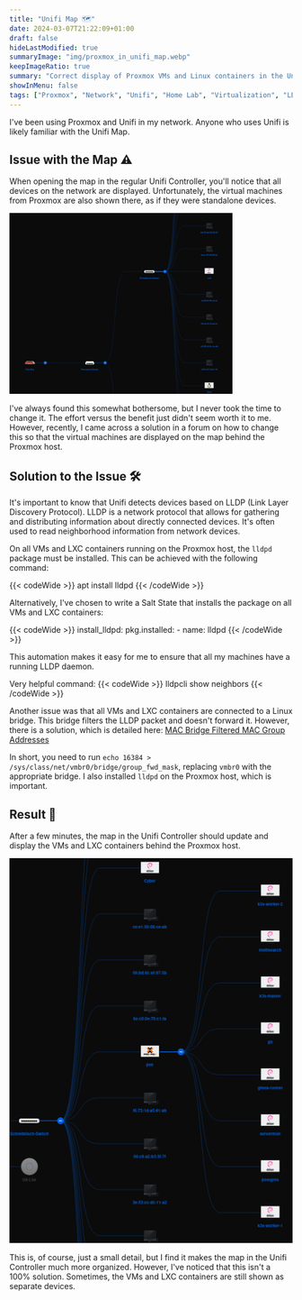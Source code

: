 ```yaml
---
title: "Unifi Map 🗺️"
date: 2024-03-07T21:22:09+01:00
draft: false
hideLastModified: true
summaryImage: "img/proxmox_in_unifi_map.webp"
keepImageRatio: true
summary: "Correct display of Proxmox VMs and Linux containers in the Unifi Map."
showInMenu: false
tags: ["Proxmox", "Network", "Unifi", "Home Lab", "Virtualization", "LLDP", "Saltstack"]
---
```


I've been using Proxmox and Unifi in my network.
Anyone who uses Unifi is likely familiar with the Unifi Map.

## Issue with the Map ⚠️
When opening the map in the regular Unifi Controller, you'll notice that all devices on the network are displayed.
Unfortunately, the virtual machines from Proxmox are also shown there, as if they were standalone devices.

![VMs appearing as separate devices on the map](img/pve_falsch.png)

I've always found this somewhat bothersome, but I never took the time to change it.
The effort versus the benefit just didn't seem worth it to me.
However, recently, I came across a solution in a forum on how to change this so that the virtual machines are displayed on the map behind the Proxmox host.

## Solution to the Issue 🛠️
It's important to know that Unifi detects devices based on LLDP (Link Layer Discovery Protocol).
LLDP is a network protocol that allows for gathering and distributing information about directly connected devices.
It's often used to read neighborhood information from network devices.

On all VMs and LXC containers running on the Proxmox host, the `lldpd` package must be installed. This can be achieved with the following command:

{{< codeWide >}}
apt install lldpd
{{< /codeWide >}}

Alternatively, I've chosen to write a Salt State that installs the package on all VMs and LXC containers:

{{< codeWide >}}
install_lldpd:
  pkg.installed:
    - name: lldpd
{{< /codeWide >}}

This automation makes it easy for me to ensure that all my machines have a running LLDP daemon.

Very helpful command: 
{{< codeWide >}}
lldpcli show neighbors
{{< /codeWide >}}

Another issue was that all VMs and LXC containers are connected to a Linux bridge. This bridge filters the LLDP packet and doesn't forward it. However, there is a solution, which is detailed here: [MAC Bridge Filtered MAC Group Addresses](https://interestingtraffic.nl/2017/11/21/an-oddly-specific-post-about-group_fwd_mask/)

In short, you need to run `echo 16384 > /sys/class/net/vmbr0/bridge/group_fwd_mask`, replacing `vmbr0` with the appropriate bridge. I also installed `lldpd` on the Proxmox host, which is important.

## Result 🎉
After a few minutes, the map in the Unifi Controller should update and display the VMs and LXC containers behind the Proxmox host.

![VMs behind the Proxmox host](img/pve_richtig.png)

This is, of course, just a small detail, but I find it makes the map in the Unifi Controller much more organized. However, I've noticed that this isn't a 100% solution. Sometimes, the VMs and LXC containers are still shown as separate devices.
